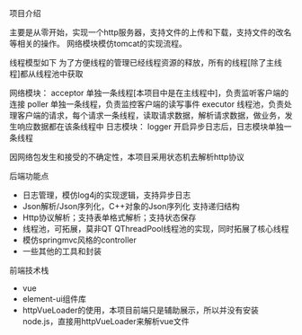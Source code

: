 项目介绍

主要是从零开始，实现一个http服务器，支持文件的上传和下载，支持文件的改名等相关的操作。
网络模块模仿tomcat的实现流程。

线程模型如下
为了方便线程的管理已经线程资源的释放，所有的线程[除了主线程]都从线程池中获取

网络模块：
    acceptor 单独一条线程[本项目中是在主线程中]，负责监听客户端的连接
    poller   单独一条线程，负责监控客户端的读写事件
    executor 线程池，负责处理客户端的请求，每个请求一条线程，读取请求数据，解析请求数据，做业务，发生响应数据都在该条线程中
日志模块：
    logger 开启异步日志后，日志模块单独一条线程
    

因网络包发生和接受的不确定性，本项目采用状态机去解析http协议
    

后端功能点
- 日志管理，模仿log4j的实现逻辑，支持异步日志
- Json解析/Json序列化，C++对象的Json序列化 支持递归结构
- Http协议解析；支持表单格式解析；支持状态保存
- 线程池，可拓展，莫非QT QThreadPool线程池的实现，同时拓展了核心线程
- 模仿springmvc风格的controller
- 一些其他的工具和封装

前端技术栈

- vue
- element-ui组件库
- httpVueLoader的使用，本项目前端只是辅助展示，所以并没有安装node.js，直接用httpVueLoader来解析vue文件




